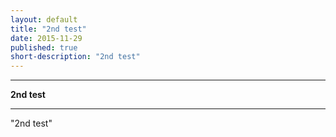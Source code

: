```yaml
---
layout: default
title: "2nd test"
date: 2015-11-29
published: true
short-description: "2nd test"
---
```




***
<b>2nd test</b>  

***

"2nd test"
